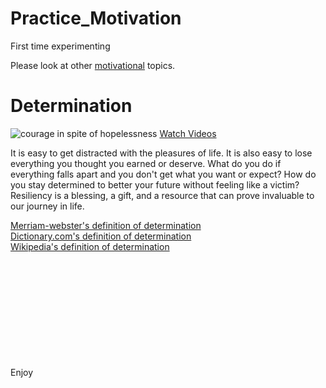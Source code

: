 # Practice_Motivation
First time experimenting

<p> Please look at other <a target="_blank" href="http://freecodecamp.org">motivational</a> topics.</p>

<body>
  <h1> Determination</h1>
  <img src="https://encrypted-tbn0.gstatic.com/images?q=tbn:ANd9GcQQArEyzfNHXzWFbWndYt8fZIsiEfEio4h3KOPeVjA4mDM-JXOA" alt="courage in spite of hopelessness">
  <a href="#videos">Watch Videos</a>
    <p>It is easy to get distracted with the pleasures of life. It is also easy to lose everything you thought you earned or deserve. What do you do if everything falls apart and you don't get what you want or expect? How do you stay determined to better your future without feeling like a victim? Resiliency is a blessing, a gift, and a resource that can prove invaluable to our journey in life.</p>
  
<a href="https://www.merriam-webster.com/dictionary/determination" target="_blank">Merriam-webster's definition of determination</a>  
<a href="https://www.dictionary.com/browse/determination" target="_blank">Dictionary.com's definition of determination</a>
<br>
<a href="https://en.wikipedia.org/wiki/Determination" target="_blank">Wikipedia's definition of determination</a>
</body>

<br>
<br>
<br>
<br>
<br>
<br>
<br>
<br>
<br>
<br>


<Footer id="videos">Enjoy</footer>

